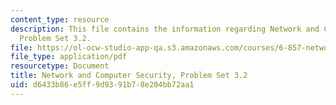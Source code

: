 ```yaml
---
content_type: resource
description: This file contains the information regarding Network and Computer Security,
  Problem Set 3.2.
file: https://ol-ocw-studio-app-qa.s3.amazonaws.com/courses/6-857-network-and-computer-security-spring-2014/d6433b86e5ff9d9391b78e204bb72aa1_MIT6_857S14_3.2.pdf
file_type: application/pdf
resourcetype: Document
title: Network and Computer Security, Problem Set 3.2
uid: d6433b86-e5ff-9d93-91b7-8e204bb72aa1
---
```

